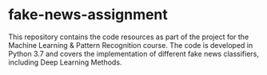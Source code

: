 # fake-news-assignment
This repository contains the code resources as part of the project for the Machine Learning &amp; Pattern Recognition course. The code is developed in Python 3.7 and covers the implementation of different fake news classifiers, including Deep Learning Methods.
